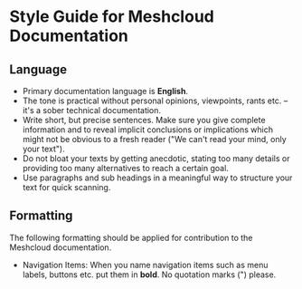 # Style Guide for Meshcloud Documentation

## Language

* Primary documentation language is **English**.
* The tone is practical without personal opinions, viewpoints, rants etc. – it's a sober technical documentation.
* Write short, but precise sentences. Make sure you give complete information and to reveal implicit conclusions or implications which might not be obvious to a fresh reader ("We can't read your mind, only your text").
* Do not bloat your texts by getting anecdotic, stating too many details or providing too many alternatives to reach a certain goal.
* Use paragraphs and sub headings in a meaningful way to structure your text for quick scanning.

## Formatting

The following formatting should be applied for contribution to the Meshcloud documentation.

* Navigation Items: When you name navigation items such as menu labels, buttons etc. put them in **bold**. No quotation marks (") please.
